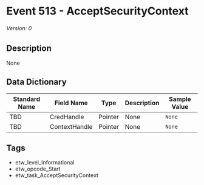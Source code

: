 # Event 513 - AcceptSecurityContext
###### Version: 0

## Description
None

## Data Dictionary
|Standard Name|Field Name|Type|Description|Sample Value|
|---|---|---|---|---|
|TBD|CredHandle|Pointer|None|`None`|
|TBD|ContextHandle|Pointer|None|`None`|

## Tags
* etw_level_Informational
* etw_opcode_Start
* etw_task_AcceptSecurityContext